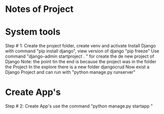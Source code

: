 # Notes of Project 

# System tools

Step # 1:
        Create the project folder, create venv and activate
        Install Django with command "pip install django", view version of django "pip freeze"
        Use command "django-admin startproject <djangocrud> . " for create the de new project of Django
        Note: the point tin the end is because the project was in the folder the Project
        In the explore there is a new folder djangocrud 
        Now exist a Django Project and can run with "python manage.py runserver" <Bingo>


# Create App's 

Step # 2:
        Create App's use the command "python manage.py startapp <tasks>" 